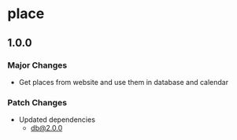 # place

## 1.0.0

### Major Changes

- Get places from website and use them in database and calendar

### Patch Changes

- Updated dependencies
  - db@2.0.0
